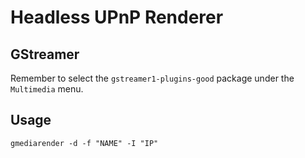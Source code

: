 Headless UPnP Renderer
======================

## GStreamer

Remember to select the `gstreamer1-plugins-good` package under the `Multimedia` menu.

## Usage

```
gmediarender -d -f "NAME" -I "IP"
```
